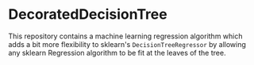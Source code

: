 # DecoratedDecisionTree

This repository contains a machine learning regression algorithm which
adds a bit more flexibility to sklearn's `DecisionTreeRegressor` by allowing any sklearn
Regression algorithm to be fit at the leaves of the tree.
